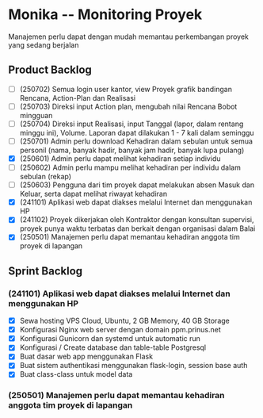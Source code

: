 # Monika -- Monitoring Proyek

Manajemen perlu dapat dengan mudah memantau perkembangan proyek yang sedang berjalan

## Product Backlog

- [ ] (250702) Semua login user kantor, view Proyek grafik bandingan Rencana, Action-Plan dan Realisasi
- [ ] (250703) Direksi input Action plan, mengubah nilai Rencana Bobot mingguan
- [ ] (250704) Direksi input Realisasi, input Tanggal (lapor, dalam rentang minggu ini), Volume. Laporan dapat dilakukan 1 - 7 kali dalam seminggu
- [ ] (250701) Admin perlu download Kehadiran dalam sebulan untuk semua personil (nama, banyak hadir, banyak jam hadir, banyak lupa pulang) 
- [x] (250601) Admin perlu dapat melihat kehadiran setiap individu
- [ ] (250602) Admin perlu mampu melihat kehadiran per individu dalam sebulan (rekap)
- [ ] (250603) Pengguna dari tim proyek dapat melakukan absen Masuk dan Keluar, serta dapat melihat riwayat kehadiran
- [x] (241101) Aplikasi web dapat diakses melalui Internet dan menggunakan HP
- [x] (241102) Proyek dikerjakan oleh Kontraktor dengan konsultan supervisi, proyek punya waktu terbatas dan berkait dengan organisasi dalam Balai
- [x] (250501) Manajemen perlu dapat memantau kehadiran anggota tim proyek di lapangan

## Sprint Backlog

### (241101) Aplikasi web dapat diakses melalui Internet dan menggunakan HP
- [x] Sewa hosting VPS Cloud, Ubuntu, 2 GB Memory, 40 GB Storage
- [x] Konfigurasi Nginx web server dengan domain ppm.prinus.net
- [x] Konfigurasi Gunicorn dan systemd untuk automatic run
- [x] Konfigurasi / Create database dan table-table Postgresql
- [x] Buat dasar web app menggunakan Flask
- [x] Buat sistem authentikasi menggunakan flask-login, session base auth
- [x] Buat class-class untuk model data

### (250501) Manajemen perlu dapat memantau kehadiran anggota tim proyek di lapangan
